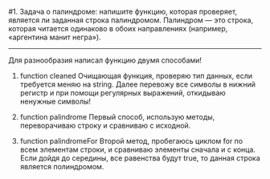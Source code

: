 #1. Задача о палиндроме: напишите функцию, которая проверяет, является ли заданная строка палиндромом. Палиндром — это строка, которая читается одинаково в обоих направлениях (например, «аргентина манит негра»).

---

Для разнообразия написал функцию двумя способами!

1. function cleaned
   Очищающая функция, проверяю тип данных, если требуется меняю на string.
   Далее перевожу все символы в нижний регистр и при помощи регулярных выражений, откидываю ненужные символы!

1. function palindrome
   Первый способ, использую методы, переворачиваю строку и сравниваю с исходной.

1. function palindromeFor
   Второй метод, пробегаюсь циклом for по всем элементам строки, и сравниваю элементы сначала и с конца.
   Если дойдя до середины, все равенства будут true, то данная строка является полиндромом.
